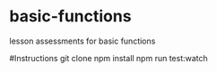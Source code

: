 # basic-functions
lesson assessments for basic functions

#Instructions
git clone 
npm install
npm run test:watch
